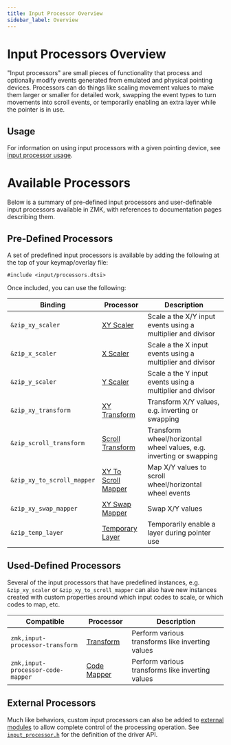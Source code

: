 ```yaml
---
title: Input Processor Overview
sidebar_label: Overview
---
```


# Input Processors Overview

"Input processors" are small pieces of functionality that process and optionally modify events generated from emulated and physical pointing devices. Processors can do things like scaling movement values to make them larger or smaller for detailed work, swapping the event types to turn movements into scroll events, or temporarily enabling an extra layer while the pointer is in use.

## Usage

For information on using input processors with a given pointing device, see [input processor usage](usage.md).

# Available Processors

Below is a summary of pre-defined input processors and user-definable input processors available in ZMK, with references to documentation pages describing them.

## Pre-Defined Processors

A set of predefined input processors is available by adding the following at the top of your keymap/overlay file:

```
#include <input/processors.dtsi>
```

Once included, you can use the following:

| Binding                    | Processor                                                   | Description                                                         |
| -------------------------- | ----------------------------------------------------------- | ------------------------------------------------------------------- |
| `&zip_xy_scaler`           | [XY Scaler](scaler.md#pre-defined-instances)                | Scale a the X/Y input events using a multiplier and divisor         |
| `&zip_x_scaler`            | [X Scaler](scaler.md#pre-defined-instances)                 | Scale a the X input events using a multiplier and divisor           |
| `&zip_y_scaler`            | [Y Scaler](scaler.md#pre-defined-instances)                 | Scale a the Y input events using a multiplier and divisor           |
| `&zip_xy_transform`        | [XY Transform](transformer.md#pre-defined-instances)        | Transform X/Y values, e.g. inverting or swapping                    |
| `&zip_scroll_transform`    | [Scroll Transform](transformer.md#pre-defined-instances)    | Transform wheel/horizontal wheel values, e.g. inverting or swapping |
| `&zip_xy_to_scroll_mapper` | [XY To Scroll Mapper](code-mapper.md#pre-defined-instances) | Map X/Y values to scroll wheel/horizontal wheel events              |
| `&zip_xy_swap_mapper`      | [XY Swap Mapper](code-mapper.md#pre-defined-instances)      | Swap X/Y values                                                     |
| `&zip_temp_layer`          | [Temporary Layer](temp-layer.md#pre-defined-instances)      | Temporarily enable a layer during pointer use                       |

## Used-Defined Processors

Several of the input processors that have predefined instances, e.g. `&zip_xy_scaler` or `&zip_xy_to_scroll_mapper` can also have new instances created with custom properties around which input codes to scale, or which codes to map, etc.

| Compatible                        | Processor                                            | Description                                      |
| --------------------------------- | ---------------------------------------------------- | ------------------------------------------------ |
| `zmk,input-processor-transform`   | [Transform](transformer.md#user-defined-instances)   | Perform various transforms like inverting values |
| `zmk,input-processor-code-mapper` | [Code Mapper](code-mapper.md#user-defined-instances) | Perform various transforms like inverting values |

## External Processors

Much like behaviors, custom input processors can also be added to [external modules](../../features/modules.mdx) to allow complete control of the processing operation. See [`input_processor.h`](https://github.com/zmkfirmware/zmk/blob/main/app/include/drivers/input_processor.h) for the definition of the driver API.
